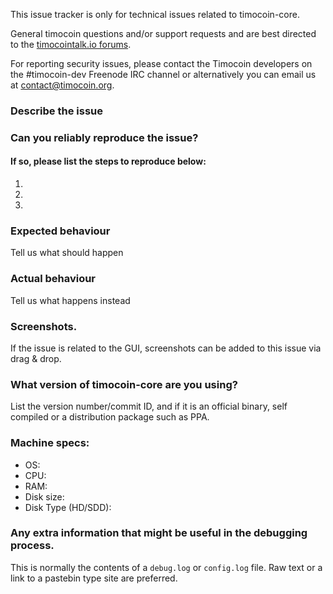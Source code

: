 <!--- Remove sections that do not apply -->

This issue tracker is only for technical issues related to timocoin-core.

General timocoin questions and/or support requests and are best directed to the [timocointalk.io forums](https://timocointalk.io/).

For reporting security issues, please contact the Timocoin developers on the #timocoin-dev Freenode IRC channel or alternatively you can email us at contact@timocoin.org.

### Describe the issue

### Can you reliably reproduce the issue?
#### If so, please list the steps to reproduce below:
1.
2.
3.

### Expected behaviour
Tell us what should happen

### Actual behaviour
Tell us what happens instead

### Screenshots.
If the issue is related to the GUI, screenshots can be added to this issue via drag & drop.

### What version of timocoin-core are you using?
List the version number/commit ID, and if it is an official binary, self compiled or a distribution package such as PPA.

### Machine specs:
- OS:
- CPU:
- RAM:
- Disk size:
- Disk Type (HD/SDD):

### Any extra information that might be useful in the debugging process.
This is normally the contents of a `debug.log` or `config.log` file. Raw text or a link to a pastebin type site are preferred.
